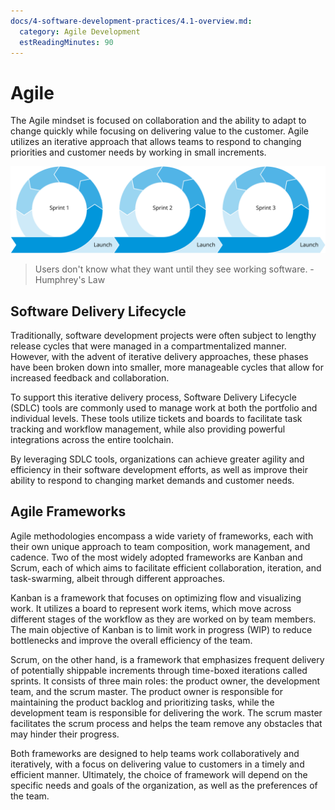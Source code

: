 ```yaml
---
docs/4-software-development-practices/4.1-overview.md:
  category: Agile Development
  estReadingMinutes: 90
---
```


# Agile

The Agile mindset is focused on collaboration and the ability to adapt to change quickly while focusing on delivering value to the customer. Agile utilizes an iterative approach that allows teams to respond to changing priorities and customer needs by working in small increments.

![Three Agile sprints each containing intermediate steps of design, build, test, review, and launch](img4/devops-iterative.svg ':size=580x160 :class=img-center')

>Users don't know what they want until they see working software. - Humphrey's Law

## Software Delivery Lifecycle

Traditionally, software development projects were often subject to lengthy release cycles that were managed in a compartmentalized manner. However, with the advent of iterative delivery approaches, these phases have been broken down into smaller, more manageable cycles that allow for increased feedback and collaboration.

To support this iterative delivery process, Software Delivery Lifecycle (SDLC) tools are commonly used to manage work at both the portfolio and individual levels. These tools utilize tickets and boards to facilitate task tracking and workflow management, while also providing powerful integrations across the entire toolchain.

By leveraging SDLC tools, organizations can achieve greater agility and efficiency in their software development efforts, as well as improve their ability to respond to changing market demands and customer needs.

## Agile Frameworks

Agile methodologies encompass a wide variety of frameworks, each with their own unique approach to team composition, work management, and cadence. Two of the most widely adopted frameworks are Kanban and Scrum, each of which aims to facilitate efficient collaboration, iteration, and task-swarming, albeit through different approaches.

Kanban is a framework that focuses on optimizing flow and visualizing work. It utilizes a board to represent work items, which move across different stages of the workflow as they are worked on by team members. The main objective of Kanban is to limit work in progress (WIP) to reduce bottlenecks and improve the overall efficiency of the team.

Scrum, on the other hand, is a framework that emphasizes frequent delivery of potentially shippable increments through time-boxed iterations called sprints. It consists of three main roles: the product owner, the development team, and the scrum master. The product owner is responsible for maintaining the product backlog and prioritizing tasks, while the development team is responsible for delivering the work. The scrum master facilitates the scrum process and helps the team remove any obstacles that may hinder their progress.

Both frameworks are designed to help teams work collaboratively and iteratively, with a focus on delivering value to customers in a timely and efficient manner. Ultimately, the choice of framework will depend on the specific needs and goals of the organization, as well as the preferences of the team.
